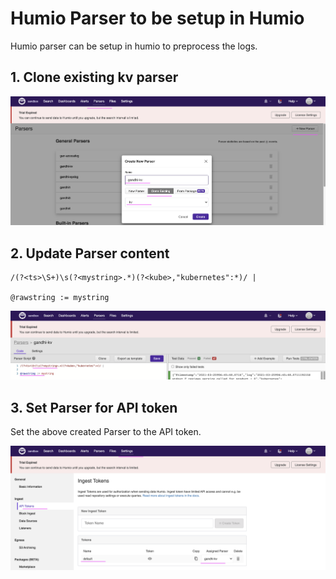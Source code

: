 # Humio Parser to be setup in Humio

Humio parser can be setup in humio to preprocess the logs.


## 1. Clone existing kv parser

<img src="images/parser0.png">


## 2. Update Parser content

```
/(?<ts>\S+)\s(?<mystring>.*)(?<kube>,"kubernetes":*)/ |

@rawstring := mystring
```

<img src="images/parser1.png">


## 3. Set Parser for API token

Set the above created Parser to the API token.

<img src="images/parser2.png">

